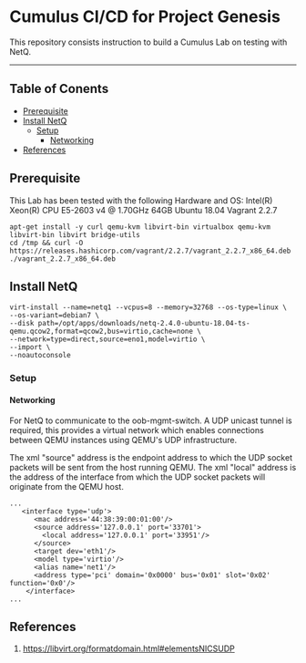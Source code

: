 # Cumulus CI/CD for Project Genesis

This repository consists instruction to build a Cumulus Lab on testing with NetQ.

---

## Table of Conents
* [Prerequisite](#rerequisite)
* [Install NetQ](#install-netq)
  * [Setup](#setup)
    * [Networking](#networking)
* [References](#references)

## Prerequisite
This Lab has been tested with the following Hardware and OS:
Intel(R) Xeon(R) CPU E5-2603 v4 @ 1.70GHz
64GB
Ubuntu 18.04
Vagrant 2.2.7
```
apt-get install -y curl qemu-kvm libvirt-bin virtualbox qemu-kvm libvirt-bin libvirt bridge-utils
cd /tmp && curl -O https://releases.hashicorp.com/vagrant/2.2.7/vagrant_2.2.7_x86_64.deb
./vagrant_2.2.7_x86_64.deb

```
## Install NetQ
```
virt-install --name=netq1 --vcpus=8 --memory=32768 --os-type=linux \
--os-variant=debian7 \
--disk path=/opt/apps/downloads/netq-2.4.0-ubuntu-18.04-ts-qemu.qcow2,format=qcow2,bus=virtio,cache=none \
--network=type=direct,source=eno1,model=virtio \
--import \
--noautoconsole
```

### Setup
#### Networking
For NetQ to communicate to the oob-mgmt-switch. A UDP unicast tunnel is required, this provides a virtual network which enables connections between QEMU instances using QEMU's UDP infrastructure.

The xml "source" address is the endpoint address to which the UDP socket packets will be sent from the host running QEMU. The xml "local" address is the address of the interface from which the UDP socket packets will originate from the QEMU host. 
```
...
   <interface type='udp'>
      <mac address='44:38:39:00:01:00'/>
      <source address='127.0.0.1' port='33701'>
        <local address='127.0.0.1' port='33951'/>
      </source>
      <target dev='eth1'/>
      <model type='virtio'/>
      <alias name='net1'/>
      <address type='pci' domain='0x0000' bus='0x01' slot='0x02' function='0x0'/>
    </interface>
...
```

## References
1. https://libvirt.org/formatdomain.html#elementsNICSUDP